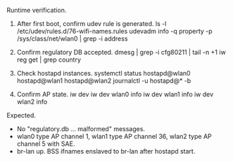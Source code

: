 Runtime verification.

1. After first boot, confirm udev rule is generated.
   ls -l /etc/udev/rules.d/76-wifi-names.rules
   udevadm info -q property -p /sys/class/net/wlan0 | grep -i address

2. Confirm regulatory DB accepted.
   dmesg | grep -i cfg80211 | tail -n +1
   iw reg get | grep country

3. Check hostapd instances.
   systemctl status hostapd@wlan0 hostapd@wlan1 hostapd@wlan2
   journalctl -u hostapd@* -b

4. Confirm AP state.
   iw dev
   iw dev wlan0 info
   iw dev wlan1 info
   iw dev wlan2 info

Expected.
- No "regulatory.db ... malformed" messages.
- wlan0 type AP channel 1, wlan1 type AP channel 36, wlan2 type AP channel 5 with SAE.
- br-lan up. BSS ifnames enslaved to br-lan after hostapd start.
